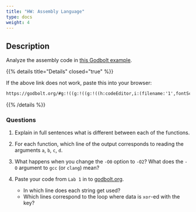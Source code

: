 ```yaml
---
title: "HW: Assembly Language"
type: docs
weight: 4
---
```


## Description

Analyze the assembly code in [this Godbolt example](https://godbolt.org/z/YhxW1MEon).

{{% details title="Details" closed="true" %}}

If the above link does not work, paste this into your browser:

```txt
https://godbolt.org/#g:!((g:!((g:!((h:codeEditor,i:(filename:'1',fontScale:14,fontUsePx:'0',j:1,lang:___c,selection:(endColumn:2,endLineNumber:22,positionColumn:2,positionLineNumber:22,selectionStartColumn:2,selectionStartLineNumber:22,startColumn:2,startLineNumber:22),source:'__attribute__((stdcall))%0Aint+sum_stdcall(int+a,+int+b,+int+c,+int+d)+%7B%0A++++return+a+%2B+b+%2B+c+%2B+d%3B%0A%7D%0A%0A__attribute__((cdecl))%0Aint+sum_cdecl(int+a,+int+b,+int+c,+int+d)+%7B%0A++++return+a+%2B+b+%2B+c+%2B+d%3B%0A%7D%0A%0A__attribute__((fastcall))%0Aint+sum_fastcall(int+a,+int+b,+int+c,+int+d)+%7B%0A++++return+a+%2B+b+%2B+c+%2B+d%3B%0A%7D%0A%0Aint+line()+%7B%0A++++int+x+%3D+sum_stdcall(1,+2,+3,+4)%3B%0A++++int+y+%3D+sum_cdecl(5,+6,+7,+8)%3B%0A++++int+z+%3D+sum_fastcall(1,+3,+5,+7)%3B%0A%0A++++return+x+*+y+*+z%3B%0A%7D'),l:'5',n:'1',o:'C+source+%231',t:'0')),k:50,l:'4',n:'0',o:'',s:0,t:'0'),(g:!((h:compiler,i:(compiler:cg142,filters:(b:'0',binary:'1',binaryObject:'1',commentOnly:'0',debugCalls:'1',demangle:'0',directives:'0',execute:'1',intel:'1',libraryCode:'0',trim:'1',verboseDemangling:'0'),flagsViewOpen:'1',fontScale:14,fontUsePx:'0',j:1,lang:___c,libs:!(),options:'-m32+-O0',overrides:!(),selection:(endColumn:31,endLineNumber:36,positionColumn:31,positionLineNumber:36,selectionStartColumn:31,selectionStartLineNumber:36,startColumn:31,startLineNumber:36),source:1),l:'5',n:'0',o:'+x86-64+gcc+14.2+(Editor+%231)',t:'0')),k:50,l:'4',n:'0',o:'',s:0,t:'0')),l:'2',n:'0',o:'',t:'0')),version:4
```

{{% /details %}}

### Questions

1. Explain in full sentences what is different between each of the functions.

1. For each function, which line of the output corresponds to reading the arguments `a`, `b`, `c`, `d`.

1. What happens when you change the `-O0` option to `-O2`? What does the `-O` argument to `gcc` (or `clang`) mean?

1. Paste your code from `Lab 1` in to [godbolt.org](https://www.godbolt.org).
   - In which line does each string get used?
   - Which lines correspond to the loop where data is `xor`-ed with the key?
